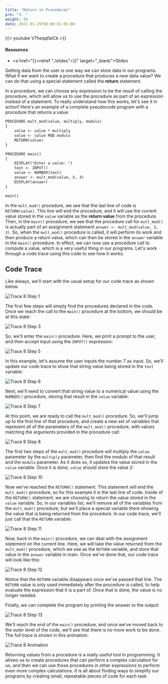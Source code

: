 ```yaml
---
title: "Return in Procedures"
pre: "3. "
weight: 30
date: 2021-01-29T00:00:01-05:00
---
```


{{< youtube V7heqqfatCk >}}

#### Resources

* <a href="{{<relref "./slides">}}" target="_blank">Slides</a>

Getting data from the user is one way we can store data in our programs. What if we want to create a procedure that produces a new data value? We can do that using a special statement called the **return** statement. 

In a procedure, we can choose any expression to be the result of calling the procedure, which will allow us to use the procedure as part of an expression instead of a statement. To really understand how this works, let's see it in action! Here's an example of a complete pseudocode program with a procedure that returns a value:

```tex
PROCEDURE mult_mod(value, multiply, modulo)
{
    value <- value * multiply
    value <- value MOD modulo
    RETURN(value)
}

PROCEDURE main()
{
    DISPLAY("Enter a value: ")
    text <- INPUT()
    value <- NUMBER(text)
    answer <- mult_mod(value, 5, 3)
    DISPLAY(answer)
}

main()
```

In the `mult_mod()` procedure, we see that the last line of code is `RETURN(value)`. This line will end the procedure, and it will use the current value stored in the `value` variable as the **return value** from the procedure. Then, in the `main()` procedure, we see that the procedure call for `mult_mod()` is actually part of an assignment statement `answer <- mult_mod(value, 5, 3)`. So, when the `mult_mod()` procedure is called, it will perform its work and then produce a return value, which can then be stored in the `answer` variable in the `main()` procedure. In effect, we can now use a procedure call to compute a value, which is a very useful thing in our programs. Let's work through a code trace using this code to see how it works.

## Code Trace

Like always, we'll start with the usual setup for our code trace as shown below.

![Trace 8 Step 1](/images/lab4/trace8_1.png)

The first few steps will simply find the procedures declared in the code. Once we reach the call to the `main()` procedure at the bottom, we should be at this state:

![Trace 8 Step 3](/images/lab4/trace8_3.png)

So, we'll enter the `main()` procedure. Here, we print a prompt to the user, and then accept input using the `INPUT()` expression:

![Trace 8 Step 5](/images/lab4/trace8_5.png)

In this example, let's assume the user inputs the number $7$ as input. So, we'll update our code trace to show that string value being stored in the `text` variable:

![Trace 8 Step 6](/images/lab4/trace8_6.png)

Next, we'll need to convert that string value to a numerical value using the `NUMBER()` procedure, storing that result in the `value` variable:

![Trace 8 Step 7](/images/lab4/trace8_7.png)

At this point, we are ready to call the `mult_mod()` procedure. So, we'll jump up to the first line of that procedure, and create a new set of variables that represent all of the parameters of the `mult_mod()` procedure, with values matching the arguments provided in the procedure call:

![Trace 8 Step 8](/images/lab4/trace8_8.png)

The first two steps of the `mult_mod()` procedure will multiply the `value` parameter by the `multiply` parameter, then find the modulo of that result and the `modulo` parameter. As it does so, it updates the value stored in the `value` variable. Once it is done, `value` should store the value $2$:

![Trace 8 Step 10](/images/lab4/trace8_10.png)

Now we've reached the `RETURN()` statement. This statement will end the `mult_mod()` procedure, so for this example it is the last line of code. Inside of the `RETURN()` statement, we are choosing to return the value stored in the `value` variable. So, in our variables list, we'll remove all of the variables from the `mult_mod()` procedure, but we'll place a special variable there showing the value that is being returned from the procedure. In our code trace, we'll just call that the `RETURN` variable:

![Trace 8 Step 11](/images/lab4/trace8_11.png)

Now, back in the `main()` procedure, we can deal with the assignment statement on the current line. Here, we will take the value returned from the `mult_mod()` procedure, which we see as the `RETURN` variable, and store that value in the `answer` variable in main. Once we've done that, our code trace will look like this:

![Trace 8 Step 12](/images/lab4/trace8_12.png)

Notice that the `RETURN` variable disappears once we've passed that line. The `RETURN` value is only used immediately after the procedure is called, to help evaluate the expression that it is a part of. Once that is done, the value is no longer needed.

Finally, we can complete the program by printing the answer to the output:

![Trace 8 Step 13](/images/lab4/trace8_13.png)

We'll reach the end of the `main()` procedure, and once we've moved back to the outer level of the code, we'll see that there is no more work to be done. The full trace is shown in this animation:

![Trace 8 Animation](/images/lab4/trace8.gif)

Returning values from a procedure is a really useful tool in programming. It allows us to create procedures that can perform a complex calculation for us, and then we can use those procedures in other expressions to perform even more complex calculations. It is all about finding ways to simplify our programs by creating small, repeatable pieces of code for each task. 